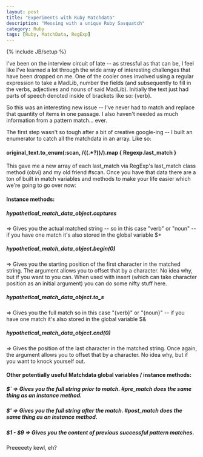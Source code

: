```yaml
---
layout: post
title: "Experiments with Ruby Matchdata"
description: "Messing with a unique Ruby Sasquatch"
category: Ruby
tags: [Ruby, MatchData, RegExp]
---
```

{% include JB/setup %}

I've been on the interview circuit of late -- as stressful as that can be, I feel like I've learned a lot through the wide array of interesting challenges that have been dropped on me. One of the cooler ones involved using a regular expression to take a MadLib, number the fields (and subsequently to fill in the verbs, adjectives and nouns of said MadLib). Initially the text just had parts of speech denoted inside of brackets like so: {verb}.

So this was an interesting new issue -- I've never had to match and replace that quantity of items in one passage. I also haven't needed as much information from a pattern match... ever.

The first step wasn't so tough after a bit of creative google-ing -- I built an enumerator to catch all the matchdata in an array. Like so: 

#### original_text.to_enum(:scan, /\{(.*?)\}/).map { Regexp.last_match }

This gave me a new array of each last_match via RegExp's last_match class method (obvi) and my old friend #scan. Once you have that data there are a ton of built in match variables and methods to make your life easier which we're going to go over now:

#### Instance methods:

##### hypothetical_match_data_object.captures 
=> Gives you the actual matched string -- so in this case "verb" or "noun" -- if you have one match it's also stored in the global variable $+

##### hypothetical_match_data_object.begin(0)
=> Gives you the starting position of the first character in the matched string. The argument allows you to offset that by a character. No idea why, but if you want to you can. When used with insert (which can take character position as an initial argument) you can do some nifty stuff here.

##### hypothetical_match_data_object.to_s
=> Gives you the full match so in this case "{verb}" or "{noun}" -- if you have one match it's also stored in the global variable $&

##### hypothetical_match_data_object.end(0)
=> Gives the position of the last character in the matched string. Once again, the argument allows you to offset that by a character. No idea why, but if you want to knock yourself out. 

#### Other potentially useful Matchdata global variables / instance methods: 

##### $` => Gives you the full string prior to match. #pre_match does the same thing as an instance method.

##### $' => Gives you the full string after the match. #post_match does the same thing as an instance method. 

##### $1 - $9 => Gives you the content of previous successful pattern matches.


Preeeeety kewl, eh? 


